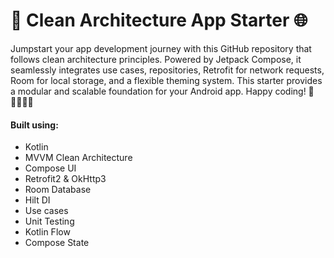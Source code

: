
# 🚀 Clean Architecture App Starter 🌐

Jumpstart your app development journey with this GitHub repository that follows clean architecture principles. Powered by Jetpack Compose,
it seamlessly integrates use cases, repositories, Retrofit for network requests, Room for local storage, and a flexible theming system. This starter provides a modular and scalable foundation for your Android app. Happy coding! 🚀👩‍💻👨‍💻

#### Built using:
- Kotlin
- MVVM Clean Architecture
- Compose UI
- Retrofit2 & OkHttp3
- Room Database
- Hilt DI
- Use cases
- Unit Testing
- Kotlin Flow
- Compose State
